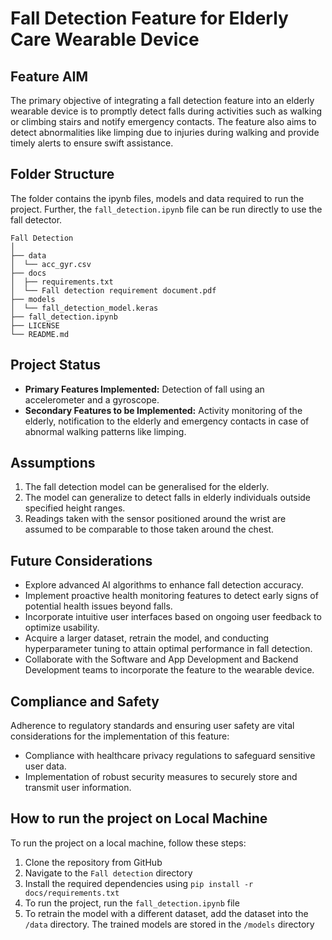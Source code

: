 # Fall Detection Feature for Elderly Care Wearable Device

## Feature AIM
The primary objective of integrating a fall detection feature into an elderly wearable device is to promptly detect falls during activities such as walking or climbing stairs and notify emergency contacts. The feature also aims to detect abnormalities like limping due to injuries during walking and provide timely alerts to ensure swift assistance.

## Folder Structure
The folder contains the ipynb files, models and data required to run the project. Further, the ```fall_detection.ipynb``` file can be run directly to use the fall detector.
```
Fall Detection
│
├── data
│  └── acc_gyr.csv
├── docs
│  ├── requirements.txt
│  └── Fall detection requirement document.pdf
├── models
│  └── fall_detection_model.keras
├── fall_detection.ipynb
├── LICENSE
└── README.md
```

## Project Status
- **Primary Features Implemented:** Detection of fall using an accelerometer and a gyroscope.
- **Secondary Features to be Implemented:** Activity monitoring of the elderly, notification to the elderly and emergency contacts in case of abnormal walking patterns like limping.


## Assumptions
1. The fall detection model can be generalised for the elderly.
2. The model can generalize to detect falls in elderly individuals outside specified height ranges.
3. Readings taken with the sensor positioned around the wrist are assumed to be comparable to those taken around the chest.

## Future Considerations
- Explore advanced AI algorithms to enhance fall detection accuracy.
- Implement proactive health monitoring features to detect early signs of potential health issues beyond falls.
- Incorporate intuitive user interfaces based on ongoing user feedback to optimize usability.
- Acquire a larger dataset, retrain the model, and conducting hyperparameter tuning to attain optimal performance in fall detection.
- Collaborate with the Software and App Development and Backend Development teams to incorporate the feature to the wearable device.

## Compliance and Safety
Adherence to regulatory standards and ensuring user safety are vital considerations for the implementation of this feature:
- Compliance with healthcare privacy regulations to safeguard sensitive user data.
- Implementation of robust security measures to securely store and transmit user information.

## How to run the project on Local Machine
To run the project on a local machine, follow these steps:

1. Clone the repository from GitHub
2. Navigate to the ```Fall detection``` directory
3. Install the required dependencies using ```pip install -r docs/requirements.txt```
4. To run the project, run the ```fall_detection.ipynb``` file
5. To retrain the model with a different dataset, add the dataset into the ```/data``` directory. The trained models are stored in the ```/models``` directory
   
